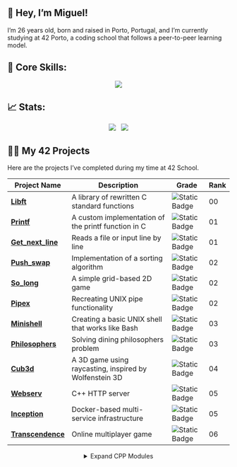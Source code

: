 ## 👋 Hey, I’m Miguel!
I’m 26 years old, born and raised in Porto, Portugal, and I’m currently studying at 42 Porto, a coding school that follows a peer-to-peer learning model.

## 🚀 Core Skills:
<p align="center">
  <a href="https://skillicons.dev">
    <img src="https://skillicons.dev/icons?i=git,c,cpp,js,html,css,tailwind,react,mongodb,linux,bash,docker" />
  
  </a>
</p>


## 📈 Stats:
<p align="center">
  <img src="https://github-readme-streak-stats.herokuapp.com/?user=m3irel3s&theme=github_dark&hide_border=true&border_radius=10"/>&nbsp;&nbsp;
  <img src="https://github-readme-stats.vercel.app/api/top-langs/?username=m3irel3s&theme=github_dark&hide_border=true&border_radius=10&layout=compact"/>
</p>


## 👨‍💻 My 42 Projects

Here are the projects I’ve completed during my time at 42 School.
<div align="center">

| **Project Name**                                             | **Description**                                      | **Grade**                                                                 | **Rank** |
|--------------------------------------------------------------|------------------------------------------------------|---------------------------------------------------------------------------|----------|
| **[Libft](https://github.com/m3irel3s/42_Libft)**                | A library of rewritten C standard functions         | ![Static Badge](https://img.shields.io/badge/125%2F100-%2328a745?style=flat) | 00 |
| **[Printf](https://github.com/m3irel3s/42_Ft_Printf)**           | A custom implementation of the printf function in C | ![Static Badge](https://img.shields.io/badge/100%2F100-%2328a745?style=flat) | 01 |
| **[Get_next_line](https://github.com/m3irel3s/42_Get_next_line)**| Reads a file or input line by line                  | ![Static Badge](https://img.shields.io/badge/125%2F100-%2328a745?style=flat) | 01 |
| **[Push_swap](https://github.com/m3irel3s/42_Push_swap)**        | Implementation of a sorting algorithm               | ![Static Badge](https://img.shields.io/badge/96%2F100-%2328a745?style=flat)  | 02 |
| **[So_long](https://github.com/m3irel3s/42_So_long)**            | A simple grid-based 2D game                         | ![Static Badge](https://img.shields.io/badge/125%2F100-%2328a745?style=flat) | 02 |
| **[Pipex](https://github.com/m3irel3s/42_Pipex)**                | Recreating UNIX pipe functionality                  | ![Static Badge](https://img.shields.io/badge/100%2F100-%2328a745?style=flat) | 02 |
| **[Minishell](https://github.com/m3irel3s/42_Minishell)**        | Creating a basic UNIX shell that works like Bash    | ![Static Badge](https://img.shields.io/badge/99%2F100-%2328a745?style=flat)  | 03 |
| **[Philosophers](https://github.com/m3irel3s/42_Philosophers)**  | Solving dining philosophers problem                 | ![Static Badge](https://img.shields.io/badge/100%2F100-%2328a745?style=flat) | 03 |
| **[Cub3d](https://github.com/m3irel3s/42_Cub3d)**                | A 3D game using raycasting, inspired by Wolfenstein 3D | ![Static Badge](https://img.shields.io/badge/125%2F100-%2328a745?style=flat) | 04 |
| **[Webserv](https://github.com/m3irel3s/42_Webserv)**                | C++ HTTP server | ![Static Badge](https://img.shields.io/badge/100%2F100-%2328a745?style=flat) | 05 |
| **[Inception](https://github.com/m3irel3s/42_Inception)**                | Docker-based multi-service infrastructure | ![Static Badge](https://img.shields.io/badge/IN%20PROGRESS-yellow) | 05 |
| **[Transcendence](https://github.com/m3irel3s/StarCendence)**                | Online multiplayer game | ![Static Badge](https://img.shields.io/badge/IN%20PROGRESS-yellow) | 06 |




<details>
<summary>Expand CPP Modules</summary>

| **Project Name** | **Description** | **Grade** | **Rank** |
|------------------|-----------------|-----------|----------|
| **[CPP Module 00](link)** | C++ basics (classes, namespaces) | ![Static Badge](https://img.shields.io/badge/IN%20PROGRESS-yellow) | 04 |
| **[CPP Module 01](link)** | Memory allocation, references | ![Static Badge](https://img.shields.io/badge/IN%20PROGRESS-yellow) | 04 |
| **[CPP Module 02](link)** | Operator overloading, polymorphism | ![Static Badge](https://img.shields.io/badge/IN%20PROGRESS-yellow) | 04 |
| **[CPP Module 03](link)** | Inheritance, abstract classes | ![Static Badge](https://img.shields.io/badge/IN%20PROGRESS-yellow) | 04 |
| **[CPP Module 04](link)** | Templates, typename | ![Static Badge](https://img.shields.io/badge/IN%20PROGRESS-yellow) | 04 |
| **[CPP Module 05](link)** | Exceptions and error handling | ![Static Badge](https://img.shields.io/badge/IN%20PROGRESS-yellow) | 04 |
| **[CPP Module 06](link)** | Casting (static, dynamic, etc.) | ![Static Badge](https://img.shields.io/badge/IN%20PROGRESS-yellow) | 04 |
| **[CPP Module 07](link)** | Containers, iterators | ![Static Badge](https://img.shields.io/badge/IN%20PROGRESS-yellow) | 04 |
| **[CPP Module 08](link)** | Algorithms, more containers | ![Static Badge](https://img.shields.io/badge/IN%20PROGRESS-yellow) | 04 |
| **[CPP Module 09](link)** | Real-world practice (phonebook, etc.) | ![Static Badge](https://img.shields.io/badge/IN%20PROGRESS-yellow) | 04 |

</details>

</div>


<!-- ![Static Badge](https://img.shields.io/badge/IN%20PROGRESS-yellow) -->
